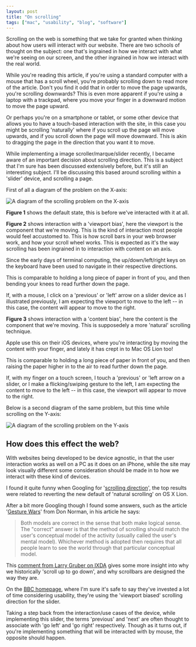 ```yaml
---
layout: post
title: "On scrolling"
tags: ["mac", "usability", "blog", "software"]
---
```

Scrolling on the web is something that we take for granted when thinking about how users will interact with our website. There are two schools of thought on the subject: one that's ingrained in how we interact with what we're seeing on our screen, and the other ingrained in how we interact with the real world.

While you're reading this article, if you're using a standard computer with a mouse that has a scroll wheel, you're probably scrolling down to read more of the article. Don't you find it odd that in order to move the page upwards, you're scrolling downwards? This is even more apparent if you're using a laptop with a trackpad, where you move your finger in a downward motion to move the page upward.

Or perhaps you're on a smartphone or tablet, or some other device that allows you to have a touch-based interaction with the site, in this case you might be scrolling 'naturally' where if you scroll up the page will move upwards, and if you scroll down the page will move downward. This is akin to dragging the page in the direction that you want it to move.

While implementing a image scroller/marque/slider recently, I became aware of an important decision about scrolling direction. This is a subject that I'm sure has been discussed extensively before, but it's still an interesting subject. I'll be discussing this based around scrolling within a 'slider' device, and scrolling a page.

First of all a diagram of the problem on the X-axis:

![A diagram of the scrolling problem on the X-axis](http://uk.omg.li/FlRH/scrolling.png)

**Figure 1** shows the default state, this is before we've interacted with it at all.

**Figure 2** shows interaction with a 'viewport bias', here the viewport is the component that we're moving. This is the kind of interaction most people would feel accustomed to. This is how scroll bars in your web browser work, and how your scroll wheel works. This is expected as it's the way scrolling has been ingrained in to interaction with content on an axis. 

Since the early days of terminal computing, the up/down/left/right keys on the keyboard have been used to navigate in their respective directions.

This is comparable to holding a long piece of paper in front of you, and then bending your knees to read further down the page.

If, with a mouse, I click on a 'previous' or 'left' arrow on a slider device as I illustrated previously, I am expecting the viewport to move to the left -- in this case, the content will appear to move to the right.

**Figure 3** shows interaction with a 'content bias', here the content is the component that we're moving. This is supposedely a more 'natural' scrolling technique. 

Apple use this on their iOS devices, where you're interacting by moving the content with your finger, and lately it has crept in to Mac OS Lion too! 

This is comparable to holding a long piece of paper in front of you, and then raising the paper higher in to the air to read further down the page.

If, with my finger on a touch screen, I touch a 'previous' or 'left arrow on a slider, or I make a flicking/swiping gesture to the left, I am expecting the content to move to the left -- in this case, the viewport will appear to move to the right.

Below is a second diagram of the same problem, but this time while scrolling on the Y-axis:

![A diagram of the scrolling problem on the Y-axis](http://uk.omg.li/FmnB/scrolling2.png)

## How does this effect the web?
With websites being developed to be device agnostic, in that the user interaction works as well on a PC as it does on an iPhone, while the site may look visually different some consideration should be made in to how we interact with these kind of devices. 

I found it quite funny when Googling for '[scrolling direction](https://www.google.co.uk/search?q=scrolling+direction)', the top results were related to reverting the new default of 'natural scrolling' on OS X Lion.

After a bit more Googling though I found some answers, such as the article '[Gesture Wars](http://www.core77.com/blog/columns/gesture_wars_20272.asp)' from Don Norman, in his article he says:

> Both models are correct in the sense that both make logical sense. The "correct" answer is that the method of scrolling should match the user's conceptual model of the activity (usually called the user's mental model). Whichever method is adopted then requires that all people learn to see the world through that particular conceptual model.

This [comment from Larry Gruber on IXDA](http://www.ixda.org/node/30565#comment-82659) gives some more insight into why we historically 'scroll up to go down', and why scrollbars are designed the way they are.

On the [BBC homepage](http://www.bbc.co.uk/), where I'm sure it's safe to say they've invested a lot of time considering usability, they're using the 'viewport biased' scrolling direction for the slider.

Taking a step back from the interaction/use cases of the device, while implementing this slider, the terms 'previous' and 'next' are often thought to associate with 'go left' and 'go right' respectively. Though as it turns out, if you're implementing something that will be interacted with by mouse, the opposite should happen.
